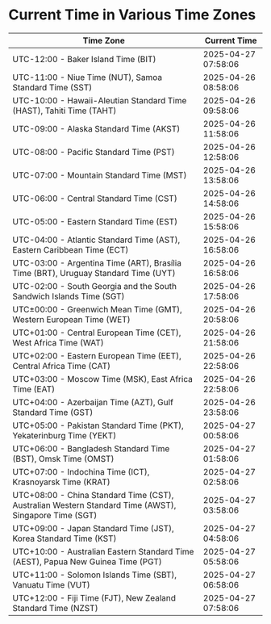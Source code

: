# Current Time in Various Time Zones

| Time Zone | Current Time |
|-----------|--------------|
| UTC-12:00 - Baker Island Time (BIT) | 2025-04-27 07:58:06 |
| UTC-11:00 - Niue Time (NUT), Samoa Standard Time (SST) | 2025-04-26 08:58:06 |
| UTC-10:00 - Hawaii-Aleutian Standard Time (HAST), Tahiti Time (TAHT) | 2025-04-26 09:58:06 |
| UTC-09:00 - Alaska Standard Time (AKST) | 2025-04-26 11:58:06 |
| UTC-08:00 - Pacific Standard Time (PST) | 2025-04-26 12:58:06 |
| UTC-07:00 - Mountain Standard Time (MST) | 2025-04-26 13:58:06 |
| UTC-06:00 - Central Standard Time (CST) | 2025-04-26 14:58:06 |
| UTC-05:00 - Eastern Standard Time (EST) | 2025-04-26 15:58:06 |
| UTC-04:00 - Atlantic Standard Time (AST), Eastern Caribbean Time (ECT) | 2025-04-26 16:58:06 |
| UTC-03:00 - Argentina Time (ART), Brasília Time (BRT), Uruguay Standard Time (UYT) | 2025-04-26 16:58:06 |
| UTC-02:00 - South Georgia and the South Sandwich Islands Time (SGT) | 2025-04-26 17:58:06 |
| UTC±00:00 - Greenwich Mean Time (GMT), Western European Time (WET) | 2025-04-26 20:58:06 |
| UTC+01:00 - Central European Time (CET), West Africa Time (WAT) | 2025-04-26 21:58:06 |
| UTC+02:00 - Eastern European Time (EET), Central Africa Time (CAT) | 2025-04-26 22:58:06 |
| UTC+03:00 - Moscow Time (MSK), East Africa Time (EAT) | 2025-04-26 22:58:06 |
| UTC+04:00 - Azerbaijan Time (AZT), Gulf Standard Time (GST) | 2025-04-26 23:58:06 |
| UTC+05:00 - Pakistan Standard Time (PKT), Yekaterinburg Time (YEKT) | 2025-04-27 00:58:06 |
| UTC+06:00 - Bangladesh Standard Time (BST), Omsk Time (OMST) | 2025-04-27 01:58:06 |
| UTC+07:00 - Indochina Time (ICT), Krasnoyarsk Time (KRAT) | 2025-04-27 02:58:06 |
| UTC+08:00 - China Standard Time (CST), Australian Western Standard Time (AWST), Singapore Time (SGT) | 2025-04-27 03:58:06 |
| UTC+09:00 - Japan Standard Time (JST), Korea Standard Time (KST) | 2025-04-27 04:58:06 |
| UTC+10:00 - Australian Eastern Standard Time (AEST), Papua New Guinea Time (PGT) | 2025-04-27 05:58:06 |
| UTC+11:00 - Solomon Islands Time (SBT), Vanuatu Time (VUT) | 2025-04-27 06:58:06 |
| UTC+12:00 - Fiji Time (FJT), New Zealand Standard Time (NZST) | 2025-04-27 07:58:06 |
